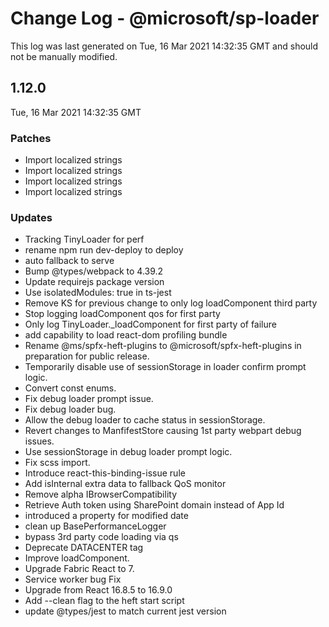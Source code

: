 # Change Log - @microsoft/sp-loader

This log was last generated on Tue, 16 Mar 2021 14:32:35 GMT and should not be manually modified.

## 1.12.0
Tue, 16 Mar 2021 14:32:35 GMT

### Patches

- Import localized strings
- Import localized strings
- Import localized strings
- Import localized strings

### Updates

- Tracking TinyLoader for perf
- rename npm run dev-deploy to deploy
- auto fallback to serve
- Bump @types/webpack to 4.39.2
- Update requirejs package version
- Use isolatedModules: true in ts-jest
- Remove KS for previous change to only log loadComponent third party
- Stop logging loadComponent qos for first party
- Only log TinyLoader._loadComponent for first party of failure
- add capability to load react-dom profiling bundle
- Rename @ms/spfx-heft-plugins to @microsoft/spfx-heft-plugins in preparation for public release.
- Temporarily disable use of sessionStorage in loader confirm prompt logic.
- Convert const enums.
- Fix debug loader prompt issue.
- Fix debug loader bug.
- Allow the debug loader to cache status in sessionStorage.
- Revert changes to ManfifestStore causing 1st party webpart debug issues.
- Use sessionStorage in debug loader prompt logic.
- Fix scss import.
- Introduce react-this-binding-issue rule
- Add isInternal extra data to fallback QoS monitor
- Remove alpha IBrowserCompatibility
- Retrieve Auth token using SharePoint domain instead of App Id
- introduced a property for modified date
- clean up BasePerformanceLogger
- bypass 3rd party code loading via qs
- Deprecate DATACENTER tag
- Improve loadComponent.
- Upgrade Fabric React to 7.
- Service worker bug Fix
- Upgrade from React 16.8.5 to 16.9.0
- Add --clean flag to the heft start script
- update @types/jest to match current jest version


